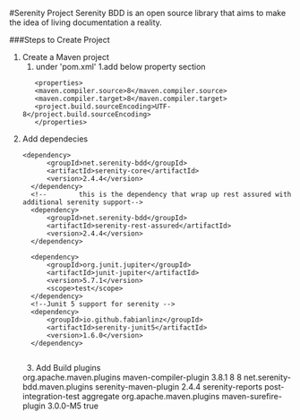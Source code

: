 #Serenity Project
Serenity BDD is an open source library that aims to make the 
idea of living documentation a reality.


###Steps to Create Project
1. Create a Maven project
   1. under 'pom.xml'
       1.add below property section
   ````
      <properties>
      <maven.compiler.source>8</maven.compiler.source>
      <maven.compiler.target>8</maven.compiler.target>
      <project.build.sourceEncoding>UTF-8</project.build.sourceEncoding>
      </properties>

2. Add dependecies
      ````
      <dependency>
            <groupId>net.serenity-bdd</groupId>
            <artifactId>serenity-core</artifactId>
            <version>2.4.4</version>
        </dependency>
        <!--        this is the dependency that wrap up rest assured with additional serenity support-->
        <dependency>
            <groupId>net.serenity-bdd</groupId>
            <artifactId>serenity-rest-assured</artifactId>
            <version>2.4.4</version>
        </dependency>

        <dependency>
            <groupId>org.junit.jupiter</groupId>
            <artifactId>junit-jupiter</artifactId>
            <version>5.7.1</version>
            <scope>test</scope>
        </dependency>
        <!--Junit 5 support for serenity -->
        <dependency>
            <groupId>io.github.fabianlinz</groupId>
            <artifactId>serenity-junit5</artifactId>
            <version>1.6.0</version>
        </dependency>
        
   ````
   3. Add Build plugins
    <build>
      <plugins>
      <plugin>
      <groupId>org.apache.maven.plugins</groupId>
      <artifactId>maven-compiler-plugin</artifactId>
      <version>3.8.1</version>
      <configuration>
      <source>8</source>
      <target>8</target>
      </configuration>
      </plugin>
      <!--            This is where the report is being generated after the test run -->
      <plugin>
      <groupId>net.serenity-bdd.maven.plugins</groupId>
      <artifactId>serenity-maven-plugin</artifactId>
      <version>2.4.4</version>
      <executions>
      <execution>
      <id>serenity-reports</id>
      <phase>post-integration-test</phase>
      <goals>
      <goal>aggregate</goal>
      </goals>
      </execution>
      </executions>
      </plugin>
      <!--         We want to run all the tests then generate one report -->
      <plugin>
      <groupId>org.apache.maven.plugins</groupId>
      <artifactId>maven-surefire-plugin</artifactId>
      <version>3.0.0-M5</version>
      <configuration>
      <testFailureIgnore>true</testFailureIgnore>
      </configuration>
      </plugin>
      </plugins>
      </build>

